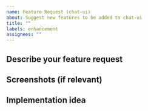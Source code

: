 ```yaml
---
name: Feature Request (chat-ui)
about: Suggest new features to be added to chat-ui
title: ""
labels: enhancement
assignees: ""
---
```


## Describe your feature request

<!-- Short description of what this is about -->

## Screenshots (if relevant)

## Implementation idea

<!-- If you know how this should be implemented in the codebase, share your thoughts. Let us know if you feel like implementing it yourself as well! -->
